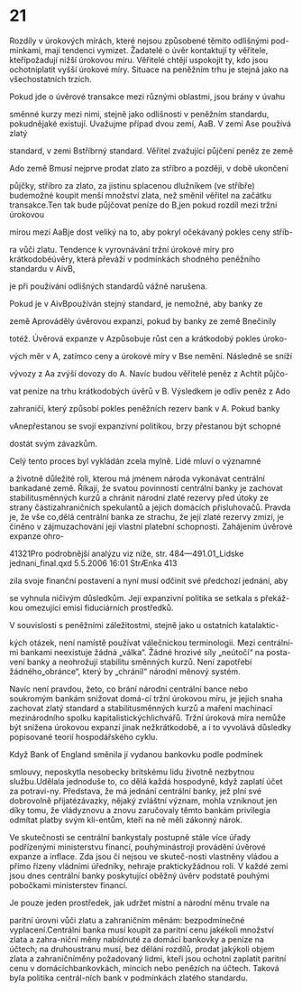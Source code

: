 # 21

Rozdíly v úrokových mírách, které nejsou způsobené těmito odlišnými pod-mínkami, mají tendenci vymizet. Žadatelé o úvěr kontaktují ty věřitele, kteřípožadují nižší úrokovou míru. Věřitelé chtějí uspokojit ty, kdo jsou ochotniplatit vyšší úrokové míry. Situace na peněžním trhu je stejná jako na všechostatních trzích.

Pokud jde o úvěrové transakce mezi různými oblastmi, jsou brány v úvahu

směnné kurzy mezi nimi, stejně jako odlišnosti v peněžním standardu, pokudnějaké existují. Uvažujme případ dvou zemí, AaB. V zemi Ase používá zlatý

standard, v zemi Bstříbrný standard. Věřitel zvažující půjčení peněz ze země

Ado země Bmusí nejprve prodat zlato za stříbro a později, v době ukončení

půjčky, stříbro za zlato, za jistinu splacenou dlužníkem (ve stříbře) budemožné koupit menší množství zlata, než směnil věřitel na začátku transakce.Ten tak bude půjčovat peníze do B,jen pokud rozdíl mezi tržní úrokovou

mírou mezi AaBje dost veliký na to, aby pokryl očekávaný pokles ceny stříb-

ra vůči zlatu. Tendence k vyrovnávání tržní úrokové míry pro krátkodobéúvěry, která převáží v podmínkách shodného peněžního standardu v AivB,

je při používání odlišných standardů vážně narušena.

Pokud je v AivBpoužíván stejný standard, je nemožné, aby banky ze

země Aprováděly úvěrovou expanzi, pokud by banky ze země Bnečinily

totéž. Úvěrová expanze v Azpůsobuje růst cen a krátkodobý pokles úroko-

vých měr v A, zatímco ceny a úrokové míry v Bse nemění. Následně se sníží

vývozy z Aa zvýší dovozy do A. Navíc budou věřitelé peněz z Achtít půjčo-

vat peníze na trhu krátkodobých úvěrů v B. Výsledkem je odliv peněz z Ado

zahraničí, který způsobí pokles peněžních rezerv bank v A. Pokud banky

vAnepřestanou se svojí expanzivní politikou, brzy přestanou být schopné

dostát svým závazkům.

Celý tento proces byl vykládán zcela mylně. Lidé mluví o významné

a životně důležité roli, kterou má jménem národa vykonávat centrální bankadané země. Říkají, že svatou povinností centrální banky je zachovat stabilitusměnných kurzů a chránit národní zlaté rezervy před útoky ze strany částizahraničních spekulantů a jejich domácích přisluhovačů. Pravda je, že vše co,dělá centrální banka ze strachu, že její zlaté rezervy zmizí, je činěno v zájmuzachování její vlastní platební schopnosti. Zahájením úvěrové expanze ohro-

41321Pro podrobnější analýzu viz níže, str. 484—491.01_Lidske jednani_final.qxd 5.5.2006 16:01 StrÆnka 413

zila svoje finanční postavení a nyní musí odčinit své předchozí jednání, aby

se vyhnula ničivým důsledkům. Její expanzivní politika se setkala s překáž-kou omezující emisi fiduciárních prostředků.

V souvislosti s peněžními záležitostmi, stejně jako u ostatních katalaktic-

kých otázek, není namístě používat válečnickou terminologii. Mezi centrální-mi bankami neexistuje žádná „válka“. Žádné hrozivé síly „neútočí“ na posta-vení banky a neohrožují stabilitu směnných kurzů. Není zapotřebí žádného„obránce“, který by „chránil“ národní měnový systém.

Navíc není pravdou, žeto, co brání národní centrální bance nebo soukromým bankám snižovat domá-cí tržní úrokovou míru, je jejich snaha zachovat zlatý standard a stabilitusměnných kurzů a maření machinací mezinárodního spolku kapitalistickýchlichvářů. Tržní úroková míra nemůže být snížena úrokovou expanzí jinak nežkrátkodobě, a i to vyvolává důsledky popisované teorií hospodářského cyklu.

Když Bank of England směnila jí vydanou bankovku podle podmínek

smlouvy, neposkytla nesobecky britskému lidu životně nezbytnou službu.Udělala jednoduše to, co dělá každá hospodyně, když zaplatí účet za potravi-ny. Představa, že má jednání centrální banky, jež plní své dobrovolně přijatézávazky, nějaký zvláštní význam, mohla vzniknout jen díky tomu, že vládyznovu a znovu zaručovaly těmto bankám privilegia odmítat platby svým kli-entům, kteří na ně měli zákonný nárok.

Ve skutečnosti se centrální bankystaly postupně stále více úřady podřízenými ministerstvu financí, pouhýminástroji provádění úvěrové expanze a inflace. Zda jsou či nejsou ve skuteč-nosti vlastněny vládou a přímo řízeny vládními úředníky, nehraje praktickyžádnou roli. V každé zemi jsou dnes centrální banky poskytující oběžný úvěrv podstatě pouhými pobočkami ministerstev financí.

Je pouze jeden prostředek, jak udržet místní a národní měnu trvale na

paritní úrovni vůči zlatu a zahraničním měnám: bezpodmínečné vyplacení.Centrální banka musí koupit za paritní cenu jakékoli množství zlata a zahra-niční měny nabídnuté za domácí bankovky a peníze na účtech; na druhoustranu musí, bez dělání rozdílů, prodat jakýkoli objem zlata a zahraničníměny požadovaný lidmi, kteří jsou ochotni zaplatit paritní cenu v domácíchbankovkách, mincích nebo penězích na účtech. Taková byla politika centrál-ních bank v podmínkách zlatého standardu.
